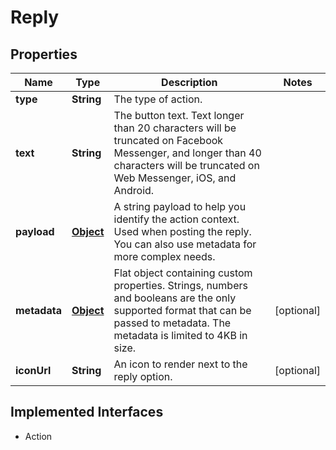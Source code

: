 

# Reply

## Properties

Name | Type | Description | Notes
------------ | ------------- | ------------- | -------------
**type** | **String** | The type of action. | 
**text** | **String** | The button text. Text longer than 20 characters will be truncated on Facebook Messenger, and longer than 40 characters will be truncated on Web Messenger, iOS, and Android. | 
**payload** | [**Object**](.md) | A string payload to help you identify the action context. Used when posting the reply. You can also use metadata for more complex needs. | 
**metadata** | [**Object**](.md) | Flat object containing custom properties. Strings, numbers and booleans  are the only supported format that can be passed to metadata. The metadata is limited to 4KB in size.  |  [optional]
**iconUrl** | **String** | An icon to render next to the reply option. |  [optional]


## Implemented Interfaces

* Action


